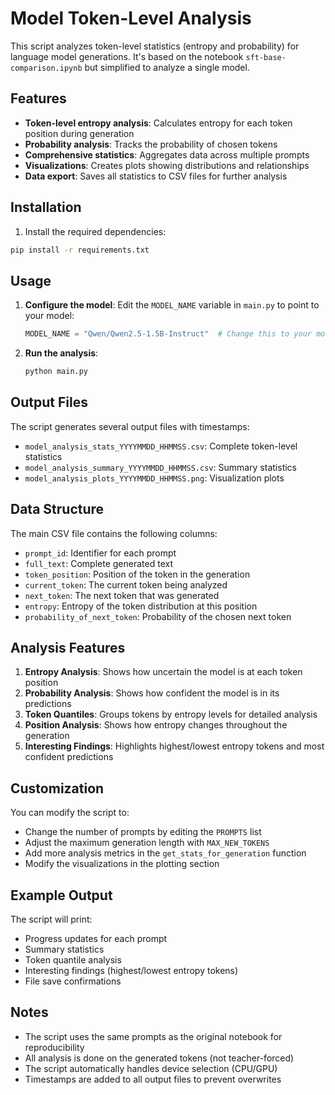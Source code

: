 # Model Token-Level Analysis

This script analyzes token-level statistics (entropy and probability) for language model generations. It's based on the notebook `sft-base-comparison.ipynb` but simplified to analyze a single model.

## Features

- **Token-level entropy analysis**: Calculates entropy for each token position during generation
- **Probability analysis**: Tracks the probability of chosen tokens
- **Comprehensive statistics**: Aggregates data across multiple prompts
- **Visualizations**: Creates plots showing distributions and relationships
- **Data export**: Saves all statistics to CSV files for further analysis

## Installation

1. Install the required dependencies:
```bash
pip install -r requirements.txt
```

## Usage

1. **Configure the model**: Edit the `MODEL_NAME` variable in `main.py` to point to your model:
   ```python
   MODEL_NAME = "Qwen/Qwen2.5-1.5B-Instruct"  # Change this to your model
   ```

2. **Run the analysis**:
   ```bash
   python main.py
   ```

## Output Files

The script generates several output files with timestamps:

- `model_analysis_stats_YYYYMMDD_HHMMSS.csv`: Complete token-level statistics
- `model_analysis_summary_YYYYMMDD_HHMMSS.csv`: Summary statistics
- `model_analysis_plots_YYYYMMDD_HHMMSS.png`: Visualization plots

## Data Structure

The main CSV file contains the following columns:

- `prompt_id`: Identifier for each prompt
- `full_text`: Complete generated text
- `token_position`: Position of the token in the generation
- `current_token`: The current token being analyzed
- `next_token`: The next token that was generated
- `entropy`: Entropy of the token distribution at this position
- `probability_of_next_token`: Probability of the chosen next token

## Analysis Features

1. **Entropy Analysis**: Shows how uncertain the model is at each token position
2. **Probability Analysis**: Shows how confident the model is in its predictions
3. **Token Quantiles**: Groups tokens by entropy levels for detailed analysis
4. **Position Analysis**: Shows how entropy changes throughout the generation
5. **Interesting Findings**: Highlights highest/lowest entropy tokens and most confident predictions

## Customization

You can modify the script to:

- Change the number of prompts by editing the `PROMPTS` list
- Adjust the maximum generation length with `MAX_NEW_TOKENS`
- Add more analysis metrics in the `get_stats_for_generation` function
- Modify the visualizations in the plotting section

## Example Output

The script will print:
- Progress updates for each prompt
- Summary statistics
- Token quantile analysis
- Interesting findings (highest/lowest entropy tokens)
- File save confirmations

## Notes

- The script uses the same prompts as the original notebook for reproducibility
- All analysis is done on the generated tokens (not teacher-forced)
- The script automatically handles device selection (CPU/GPU)
- Timestamps are added to all output files to prevent overwrites 